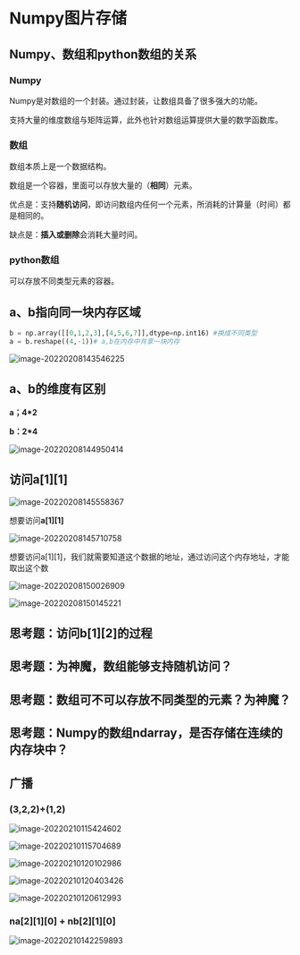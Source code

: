 # Numpy图片存储

## Numpy、数组和python数组的关系

### Numpy

Numpy是对数组的一个封装。通过封装，让数组具备了很多强大的功能。

支持大量的维度数组与矩阵运算，此外也针对数组运算提供大量的数学函数库。

### 数组

数组本质上是一个数据结构。

数组是一个容器，里面可以存放大量的（**相同**）元素。

优点是：支持**随机访问**，即访问数组内任何一个元素，所消耗的计算量（时间）都是相同的。

缺点是：**插入或删除**会消耗大量时间。

### python数组

可以存放不同类型元素的容器。

## a、b指向同一块内存区域

```python
b = np.array([[0,1,2,3],[4,5,6,7]],dtype=np.int16) #换成不同类型
a = b.reshape((4,-1))# a,b在内存中共享一块内存
```

![image-20220208143546225](http://tallestdaisy.oss-cn-beijing.aliyuncs.com/img/image-20220208143546225.png)

## a、b的维度有区别

**a；4*2**

**b：2*4**

![image-20220208144950414](http://tallestdaisy.oss-cn-beijing.aliyuncs.com/img/image-20220208144950414.png)

## 访问a[1]\[1]

![image-20220208145558367](http://tallestdaisy.oss-cn-beijing.aliyuncs.com/img/image-20220208145558367.png)

想要访问**a[1]\[1]**

![image-20220208145710758](http://tallestdaisy.oss-cn-beijing.aliyuncs.com/img/image-20220208145710758.png)

想要访问a[1]\[1]，我们就需要知道这个数据的地址，通过访问这个内存地址，才能取出这个数

![image-20220208150026909](http://tallestdaisy.oss-cn-beijing.aliyuncs.com/img/image-20220208150026909.png)

![image-20220208150145221](http://tallestdaisy.oss-cn-beijing.aliyuncs.com/img/image-20220208150145221.png)

## 思考题：访问b[1]\[2]的过程

## 思考题：为神魔，数组能够支持随机访问？

## 思考题：数组可不可以存放不同类型的元素？为神魔？

## 思考题：Numpy的数组ndarray，是否存储在连续的内存块中？

## 广播

### (3,2,2)+(1,2)

![image-20220210115424602](http://tallestdaisy.oss-cn-beijing.aliyuncs.com/img/image-20220210115424602.png)

![image-20220210115704689](http://tallestdaisy.oss-cn-beijing.aliyuncs.com/img/image-20220210115704689.png)

![image-20220210120102986](http://tallestdaisy.oss-cn-beijing.aliyuncs.com/img/image-20220210120102986.png)

![image-20220210120403426](http://tallestdaisy.oss-cn-beijing.aliyuncs.com/img/image-20220210120403426.png)

![image-20220210120612993](http://tallestdaisy.oss-cn-beijing.aliyuncs.com/img/image-20220210120612993.png)

### na[2]\[1]\[0] + nb[2]\[1]\[0]

![image-20220210142259893](http://tallestdaisy.oss-cn-beijing.aliyuncs.com/img/image-20220210142259893.png)

